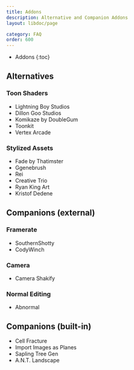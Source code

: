 ```yaml
---
title: Addons
description: Alternative and Companion Addons
layout: libdoc/page

category: FAQ
order: 600
---
```

- Addons
{:toc}

## Alternatives
### Toon Shaders
- Lightning Boy Studios
- Dillon Goo Studios
- Komikaze by DoubleGum
- Toonkit
- Vertex Arcade

### Stylized Assets
- Fade by Thatimster
- Ggenebrush
- Rei
- Creative Trio
- Ryan King Art
- Kristof Dedene

## Companions (external)
### Framerate
- SouthernShotty
- CodyWinch

### Camera
- Camera Shakify

### Normal Editing
- Abnormal

## Companions (built-in)
- Cell Fracture
- Import Images as Planes
- Sapling Tree Gen
- A.N.T. Landscape
